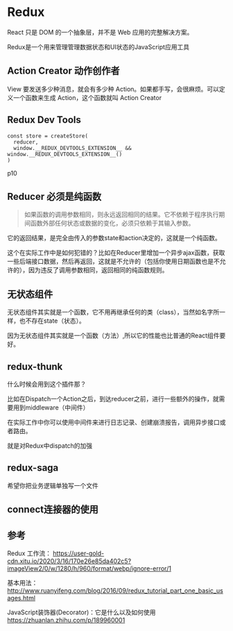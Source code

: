 # Redux

React 只是 DOM 的一个抽象层，并不是 Web 应用的完整解决方案。

Redux是一个用来管理管理数据状态和UI状态的JavaScript应用工具

## Action Creator 动作创作者
View 要发送多少种消息，就会有多少种 Action。如果都手写，会很麻烦。可以定义一个函数来生成 Action，这个函数就叫 Action Creator

## Redux Dev Tools
```
const store = createStore(
  reducer,
  window.__REDUX_DEVTOOLS_EXTENSION__ && window.__REDUX_DEVTOOLS_EXTENSION__()
)
```

p10

## Reducer 必须是纯函数
> 如果函数的调用参数相同，则永远返回相同的结果。它不依赖于程序执行期间函数外部任何状态或数据的变化，必须只依赖于其输入参数。

它的返回结果，是完全由传入的参数state和action决定的，这就是一个纯函数。

这个在实际工作中是如何犯错的？比如在Reducer里增加一个异步ajax函数，获取一些后端接口数据，然后再返回，这就是不允许的（包括你使用日期函数也是不允许的），因为违反了调用参数相同，返回相同的纯函数规则。

## 无状态组件

无状态组件其实就是一个函数，它不用再继承任何的类（class），当然如名字所一样，也不存在state（状态）。

因为无状态组件其实就是一个函数（方法）,所以它的性能也比普通的React组件要好。

## redux-thunk

什么时候会用到这个插件那？

比如在Dispatch一个Action之后，到达reducer之前，进行一些额外的操作，就需要用到middleware（中间件）

在实际工作中你可以使用中间件来进行日志记录、创建崩溃报告，调用异步接口或者路由。

就是对Redux中dispatch的加强

## redux-saga

希望你把业务逻辑单独写一个文件

## connect连接器的使用




## 参考

Redux 工作流：
https://user-gold-cdn.xitu.io/2020/3/16/170e26e85da402c5?imageView2/0/w/1280/h/960/format/webp/ignore-error/1

基本用法：
  http://www.ruanyifeng.com/blog/2016/09/redux_tutorial_part_one_basic_usages.html

JavaScript装饰器(Decorator)：它是什么以及如何使用
https://zhuanlan.zhihu.com/p/189960001